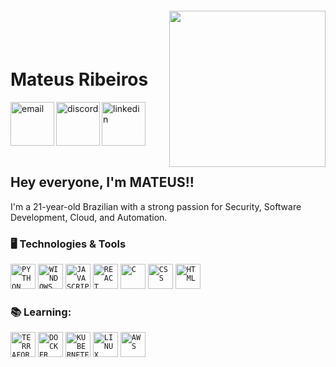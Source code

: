 <img align="right" width="250px" style="margin-top:-20px" src="https://github.com/mateusribeiros/mateusribeiros/blob/main/octocat-github.png">

</br>
</br>
 
 <h1 align="left">Mateus Ribeiros </h1>
 <a href="https://mail.google.com/mail/u/0/?to=mateuseduardosilvar@gmail.com&su=Hey,+Mateus!&fs=1&tf=cm">
    <img align="left" width="70px" src="https://github.com/mateusribeiros/mateusribeiros/blob/main/gmail-svgrepo-com.svg" alt="email" style="vertical-align:top; target="_blank"">
  </a> 
  <a href="https://discord.com/channels/mateusribeiros">
    <img align="left" width="70px" src="https://github.com/mateusribeiros/mateusribeiros/blob/main/discord-icon-svgrepo-com.svg" alt="discord" style="vertical-align:top; target="_blank"">
  </a>
  <a href="https://www.linkedin.com/in/mateusribeiros/">
    <img width="70px" src="https://github.com/mateusribeiros/mateusribeiros/blob/main/linkedin-svgrepo-com.svg" alt="linkedin" style="vertical-align:top; target="_blank"">
  </a>
</div>


</br>
</br>

## Hey everyone, I'm MATEUS!!

I'm a 21-year-old Brazilian with a strong passion for Security, Software Development, Cloud, and Automation.

### 🖥️ Technologies & Tools
<code><img src="https://github.com/mateusribeiros/mateusribeiros/blob/main/python-svgrepo-com.svg" alt="PYTHON" width="40" height="40"/></code>
<code><img src="https://cdn.jsdelivr.net/gh/devicons/devicon/icons/windows8/windows8-original.svg" alt="WINDOWS"  width="40" height="40"/></code>
<code><img src="https://github.com/mateusribeiros/mateusribeiros/blob/main/js-svgrepo-com.svg"  alt="JAVASCRIPT" width="40" height="40"/></code>
<code><img src="https://github.com/mateusribeiros/mateusribeiros/blob/main/react-svgrepo-com.svg" alt="REACT" width="40" height="40"/></code>
<code><img src="https://cdn.jsdelivr.net/gh/devicons/devicon/icons/c/c-original.svg" alt="C"  width="40" height="40"/></code>
<code><img src="https://github.com/mateusribeiros/mateusribeiros/blob/main/css-3-svgrepo-com.svg" alt="CSS" width="40" height="40"/></code>
<code><img src="https://github.com/mateusribeiros/mateusribeiros/blob/main/html-svgrepo-com.svg" alt="HTML"  width="40" height="40"/></code>


                  
### &#x1F4DA; Learning:
<code><img src="https://github.com/mateusribeiros/mateusribeiros/blob/main/terraform-icon-svgrepo-com.svg"  alt="TERRAFOR" width="40" height="40"/></code>
<code><img src="https://github.com/mateusribeiros/mateusribeiros/blob/main/docker-svgrepo-com.svg"  alt="DOCKER" width="40" height="40"/></code>
<code><img src="https://github.com/mateusribeiros/mateusribeiros/blob/main/kubernetes-svgrepo-com.svg" alt="KUBERNETES" width="40" height="40"/></code>
<code><img src="https://github.com/mateusribeiros/mateusribeiros/blob/main/linux-svgrepo-com.svg"  alt="LINUX" width="40" height="40"/></code>
<code><img src="https://github.com/mateusribeiros/mateusribeiros/blob/main/aws-svgrepo-com.svg" alt="AWS"  width="40" height="40" /></code>

